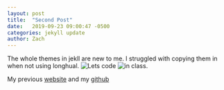 ```yaml
---
layout: post
title:  "Second Post"
date:   2019-09-23 09:00:47 -0500
categories: jekyll update
author: Zach
---
```

The whole themes in jekll are new to me. I struggled with copying them in when not using longhual.
![Lets code](assests/img/download2.jpg "coding")
![in class.](assests/img/download3.jpg "classes")


My previous [website](https://zacharyanelson.github.io/Csci340/labs/lab2/)
and my [github](https://github.com/ZacharyANelson)
